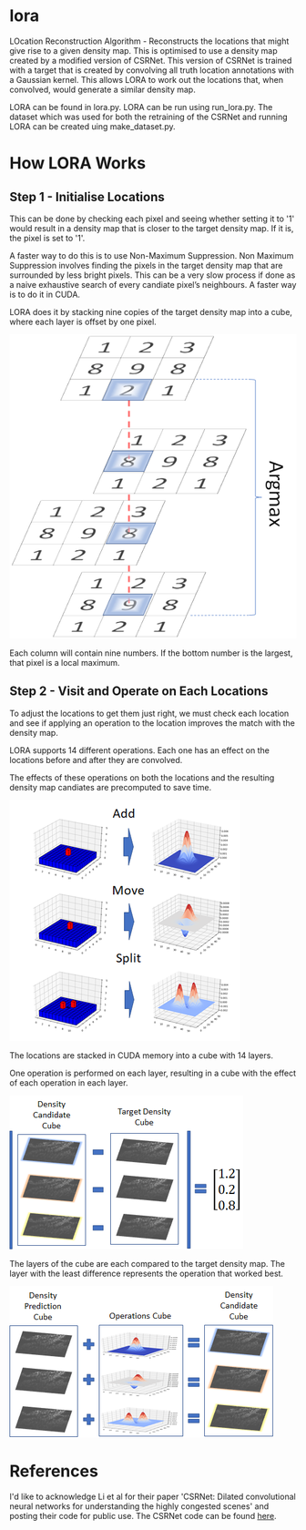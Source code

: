 # lora
LOcation Reconstruction Algorithm - Reconstructs the locations that might give rise to a given density map.
This is optimised to use a density map created by a modified version of CSRNet. This version of CSRNet is trained with a target that is created by convolving all truth location annotations with a Gaussian kernel. This allows LORA to work out the locations that, when convolved, would generate a similar density map.

LORA can be found in lora.py. LORA can be run using run_lora.py. The dataset which was used for both the retraining of the CSRNet and running LORA can be created uing make_dataset.py.

# How LORA Works

## Step 1 - Initialise Locations
This can be done by checking each pixel and seeing whether setting it to '1' would result in a density map that is closer to the target density map. If it is, the pixel is set to '1'.

A faster way to do this is to use Non-Maximum Suppression. Non Maximum Suppression involves finding the pixels in the target density map that are surrounded by less bright pixels. This can be a very slow process if done as a naive exhaustive search of every candiate pixel’s neighbours. A faster way is to do it in CUDA.

LORA does it by stacking nine copies of the target density map into a cube, where each layer is offset by one pixel.

![alt text](images/stacked_non_max_suppression.png "Non-Maximum Suppression through stacking density maps")

Each column will contain nine numbers. If the bottom number is the largest, that pixel is a local maximum.

## Step 2 - Visit and Operate on Each Locations

To adjust the locations to get them just right, we must check each location and see if applying an operation to the location improves the match with the density map.

LORA supports 14 different operations. Each one has an effect on the locations before and after they are convolved.

The effects of these operations on both the locations and the resulting density map candiates are precomputed to save time.

![alt text](images/lora_example_operations.png "Location and Density Map Candiate Operation Effect Tensors")

The locations are stacked in CUDA memory into a cube with 14 layers.

One operation is performed on each layer, resulting in a cube with the effect of each operation in each layer.

![alt text](images/lora_evaluate_operation.png "Evaluating the Density Candidate Tensors")

The layers of the cube are each compared to the target density map. The layer with the least difference represents the operation that worked best.

![alt text](images/lora_perform_operation.png "Performing operations on a location")

# References

I'd like to acknowledge Li et al for their paper 'CSRNet: Dilated convolutional neural networks for understanding the highly congested scenes' and posting their code for public use. The CSRNet code can be found [here](https://github.com/leeyeehoo/CSRNet-pytorch).
